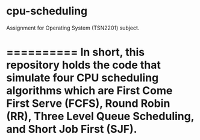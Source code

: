 # cpu-scheduling
Assignment for Operating System (TSN2201) subject.

==========
In short, this repository holds the code that simulate four CPU scheduling algorithms which are First Come First Serve (FCFS), Round Robin (RR), Three Level Queue Scheduling, and Short Job First (SJF).
==========

